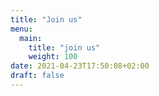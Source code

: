```yaml
---
title: "Join us"
menu:
  main:
    title: "join us"
    weight: 100
date: 2021-04-23T17:50:08+02:00
draft: false
---
```


